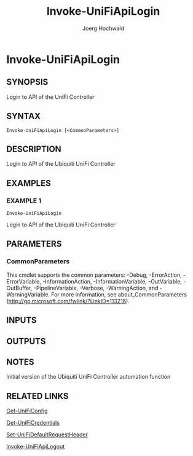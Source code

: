 ﻿---
author: Joerg Hochwald
category: UNIFITOOLING
external help file: UniFiTooling-help.xml
layout: post
Module Name: UniFiTooling
online version: https://github.com/jhochwald/UniFiTooling/docs/Invoke-UniFiApiLogin.md
schema: 2.0.0
tags: OnlineHelp PowerShell
timestamp: 2019-01-12
title: Invoke-UniFiApiLogin
---

# Invoke-UniFiApiLogin

## SYNOPSIS
Login to API of the UniFi Controller

## SYNTAX

```
Invoke-UniFiApiLogin [<CommonParameters>]
```

## DESCRIPTION
Login to API of the Ubiquiti UniFi Controller

## EXAMPLES

### EXAMPLE 1
```
Invoke-UniFiApiLogin
```

Login to API of the Ubiquiti UniFi Controller

## PARAMETERS

### CommonParameters
This cmdlet supports the common parameters: -Debug, -ErrorAction, -ErrorVariable, -InformationAction, -InformationVariable, -OutVariable, -OutBuffer, -PipelineVariable, -Verbose, -WarningAction, and -WarningVariable.
For more information, see about_CommonParameters (http://go.microsoft.com/fwlink/?LinkID=113216).

## INPUTS

## OUTPUTS

## NOTES
Initial version of the Ubiquiti UniFi Controller automation function

## RELATED LINKS

[Get-UniFiConfig]()

[Get-UniFiCredentials]()

[Set-UniFiDefaultRequestHeader]()

[Invoke-UniFiApiLogout]()

